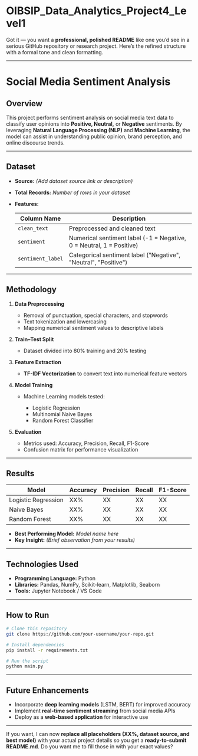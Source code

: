 # OIBSIP_Data_Analytics_Project4_Level1
Got it — you want a **professional, polished README** like one you’d see in a serious GitHub repository or research project.
Here’s the refined structure with a formal tone and clean formatting.

---

# **Social Media Sentiment Analysis**

##  Overview

This project performs sentiment analysis on social media text data to classify user opinions into **Positive, Neutral,** or **Negative** sentiments.
By leveraging **Natural Language Processing (NLP)** and **Machine Learning**, the model can assist in understanding public opinion, brand perception, and online discourse trends.

---

##  Dataset

* **Source:** *(Add dataset source link or description)*
* **Total Records:** *Number of rows in your dataset*
* **Features:**

  | Column Name       | Description                                                          |
  | ----------------- | -------------------------------------------------------------------- |
  | `clean_text`      | Preprocessed and cleaned text                                        |
  | `sentiment`       | Numerical sentiment label (-1 = Negative, 0 = Neutral, 1 = Positive) |
  | `sentiment_label` | Categorical sentiment label ("Negative", "Neutral", "Positive")      |

---

##  Methodology

1. **Data Preprocessing**

   * Removal of punctuation, special characters, and stopwords
   * Text tokenization and lowercasing
   * Mapping numerical sentiment values to descriptive labels

2. **Train–Test Split**

   * Dataset divided into 80% training and 20% testing

3. **Feature Extraction**

   * **TF-IDF Vectorization** to convert text into numerical feature vectors

4. **Model Training**

   * Machine Learning models tested:

     * Logistic Regression
     * Multinomial Naive Bayes
     * Random Forest Classifier

5. **Evaluation**

   * Metrics used: Accuracy, Precision, Recall, F1-Score
   * Confusion matrix for performance visualization

---

##  Results

| Model               | Accuracy | Precision | Recall | F1-Score |
| ------------------- | -------- | --------- | ------ | -------- |
| Logistic Regression | XX%      | XX        | XX     | XX       |
| Naive Bayes         | XX%      | XX        | XX     | XX       |
| Random Forest       | XX%      | XX        | XX     | XX       |

* **Best Performing Model:** *Model name here*
* **Key Insight:** *(Brief observation from your results)*

---

##  Technologies Used

* **Programming Language:** Python
* **Libraries:** Pandas, NumPy, Scikit-learn, Matplotlib, Seaborn
* **Tools:** Jupyter Notebook / VS Code

---

## How to Run

```bash
# Clone this repository
git clone https://github.com/your-username/your-repo.git

# Install dependencies
pip install -r requirements.txt

# Run the script
python main.py
```

---

## Future Enhancements

* Incorporate **deep learning models** (LSTM, BERT) for improved accuracy
* Implement **real-time sentiment streaming** from social media APIs
* Deploy as a **web-based application** for interactive use


---

If you want, I can now **replace all placeholders (XX%, dataset source, and best model)** with your actual project details so you get a **ready-to-submit README.md**.
Do you want me to fill those in with your exact values?

